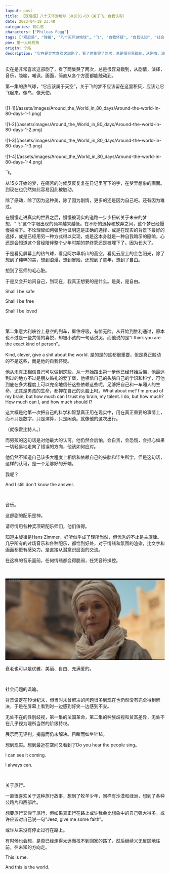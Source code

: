 ```yaml
---
layout: post
title: 【观后感】八十天环游地球 S01E01-03（关于飞、自我认可）
date: 2022-04-18 23:40
categories: 观后感
characters: ["Phileas Fogg"]
tags: ["观后感", "弹幕", "八十天环游地球", "飞", "自我怀疑", "自我认知", "社会"]
pov: 第一人称视角
origin: 个站
description: "实在是非常喜欢这部剧了，看了两集哭了两次，总是很容易戳到，从剧情，演绎，音乐，隐喻，嘲讽，画面，简直从各个方面都能触动到。<br>第一集的热气球，“它应该属于天空”，关于飞的梦不应该留在这里积灰，应该让它飞起来，像鸟，像天使。"
---
```


实在是非常喜欢这部剧了，看了两集哭了两次，总是很容易戳到，从剧情，演绎，音乐，隐喻，嘲讽，画面，简直从各个方面都能触动到。

第一集的热气球，“它应该属于天空”，关于飞的梦不应该留在这里积灰，应该让它飞起来，像鸟，像天使。

<br>
![1-1](/assets/images/Around_the_World_in_80_days/Around-the-world-in-80-days-1-1.png)
<br><br>
![1-2](/assets/images/Around_the_World_in_80_days/Around-the-world-in-80-days-1-2.png)
<br><br>
![1-3](/assets/images/Around_the_World_in_80_days/Around-the-world-in-80-days-1-3.png)
<br><br>
![1-4](/assets/images/Around_the_World_in_80_days/Around-the-world-in-80-days-1-4.png)
<br>

飞。

从15岁开始的梦，在痛苦的时候反反复复在日记里写下的字，在梦里想象的画面。到现在也仍然如此容易因此被触动。

除了感动，除了因为这种美，除了因为剧情，更多的还是因为自己吧。还有因为难过。

在慢慢走进真实的世界之后，慢慢被现实的道路一步步扭转关于未来的梦想，“飞”这个字眼出现的频率越来越低。在不断的选择和放弃之间，这个梦已经慢慢被埋下。不论理智如何强势地证明这是正确的选择，或是在现实的背景下最好的选择，或是已经用另一种方式得以实现，或是这本身就是一种自我暗示的隐喻，心还是会知道这个曾经陪伴整个少年时期的梦终究还是被埋下了。因为长大了。

于是看见屏幕上的热气球，看见阿尔卑斯山的高空，看见云层上的金色阳光，除了想到了纯粹的美，想到浪漫，想到冒险，还想到了童年，想到了自由。

想到了巫师的毛心脏。

于是又会开始问自己，到现在，我真正想要的是什么。是美，是自由。

Shall I be safe

Shall I be free

Shall I be loved

<br>

第二集意大利峡谷上悬空的列车，屏住呼吸，有惊无险。从开始到胜利通过，原本也不过是一些共情的喜悦，却被小孩的一句话说哭，而他说的是“I think you are the exact kind of person”。

Kind, clever, give a shit about the world. 是的是的这都很重要，但是真正触动的不是这些，而是他的自我怀疑。

他从未真正相信自己可以做到这些，从一开始踏出第一步他已经开始后悔，他最远到过的地方不过是朋友婚礼的爱丁堡，他相信自己的头脑自己的学识和科学，可他到底在多大程度上可以完全地信任这些依赖这些呢，足够把自己和一车厢人的生命，尤其是男孩的生命，都押在自己的头脑上吗。What about me? I'm proud of my brain, but how much can I trust my brain, my talent. I do, but how much? How much can I, and how much should I?

这大概是他第一次把自己的科学和智慧真正用在现实中，用在真正重要的事情上，而不只是数字，只是演算，只是闲谈。就像他的这次出行。

（就像霍比特人。）

而男孩的这句话是对他最大的认可。他仍然会后怕，会自责，会恐慌，会担心如果一切轻易地走向了错误的方向，他该如何应对。

他仍然不知道自己该多大程度上相信和依赖自己的头脑和毕生所学，但是这句话，这样的认可，是一个足够好的开端。

我呢？

And I still don't know the answer.

<br>

音乐。

这部剧的配乐是神。

请尽情用各种奖项砸配乐师们，他们值得。

知道主旋律是Hans Zimmer，好听似乎成了理所当然，但优秀的不止是主旋律。几乎所有的过场音乐和各种配乐，都恰到好处，对于情绪和氛围的渲染，比文字和画面都更有感染力。是直接从潜意识层面的交流。

在这样的音乐面前，任何情绪都变得脆弱，任凭音符操控。

<br><br>
![3-1](/assets/images/Around_the_World_in_80_days/Around-the-world-in-80-days-3-1.png)
<br>

衰老也可以是优雅、美丽、自由、充满爱的。

<br>

社会问题的讽喻。

背景设定在19世纪末，但当时未曾解决的问题很多到现在也仍然没有完全得到解决，于是在屏幕上看到时一边感到好笑一边感到不安。

无处不在的性别歧视，第一集的法国革命，第二集的种族歧视和贫富差异，无处不在几乎视为理所当然的阶级特权。

展示而无评判。揭露而仍未解决。目睹而如坐针毡。

想到现实。想到最近在空间又看到了Do you hear the people sing。

I can see it coming.

I always can.

<br>

关于旅行。

一直很喜欢关于这种旅行故事，想到了牧羊少年，同样有沙漠和绿洲，想到了各种公路片和西部片。

想要旅行又惮于旅行，但如果真正行在路上或许我会比想象中的自己强大得多，或许应该对自己说一句“Jeez, give me some faith”。

或许从来没有停止过行在路上。

有时候也会想，是否已经走得太远而找不到回家的路了，然后继续义无反顾地往前，往未知的方向走。

This is me.

And this is the world.
